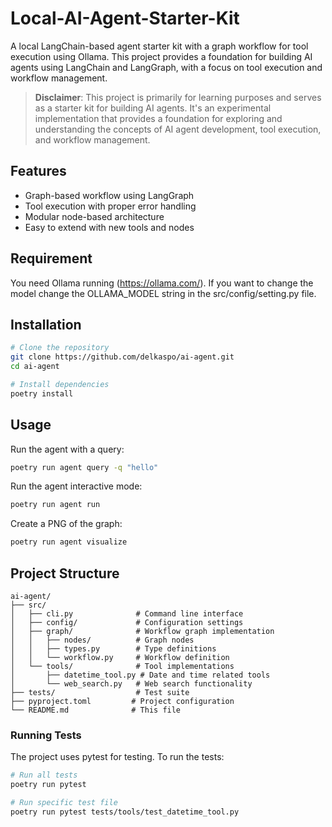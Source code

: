 # Local-AI-Agent-Starter-Kit

A local LangChain-based agent starter kit with a graph workflow for tool execution using Ollama. This project provides a foundation for building AI agents using LangChain and LangGraph, with a focus on tool execution and workflow management.

> **Disclaimer**: This project is primarily for learning purposes and serves as a starter kit for building AI agents. It's an experimental implementation that provides a foundation for exploring and understanding the concepts of AI agent development, tool execution, and workflow management.

## Features

- Graph-based workflow using LangGraph
- Tool execution with proper error handling
- Modular node-based architecture
- Easy to extend with new tools and nodes

## Requirement
You need Ollama running (https://ollama.com/).
If you want to change the model change the OLLAMA_MODEL string in the src/config/setting.py file.

## Installation

```bash
# Clone the repository
git clone https://github.com/delkaspo/ai-agent.git
cd ai-agent

# Install dependencies
poetry install
```

## Usage

Run the agent with a query:
```bash
poetry run agent query -q "hello"
```

Run the agent interactive mode:
```bash
poetry run agent run
```

Create a PNG of the graph:
```bash
poetry run agent visualize
```


## Project Structure

```
ai-agent/
├── src/
│   ├── cli.py              # Command line interface
│   ├── config/             # Configuration settings
│   ├── graph/              # Workflow graph implementation
│   │   ├── nodes/          # Graph nodes
│   │   ├── types.py        # Type definitions
│   │   └── workflow.py     # Workflow definition
│   └── tools/              # Tool implementations
│       ├── datetime_tool.py # Date and time related tools
│       └── web_search.py   # Web search functionality
├── tests/                  # Test suite
├── pyproject.toml         # Project configuration
└── README.md              # This file
```

### Running Tests

The project uses pytest for testing. To run the tests:

```bash
# Run all tests
poetry run pytest

# Run specific test file
poetry run pytest tests/tools/test_datetime_tool.py
```
